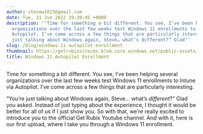 ```yaml
---
author: stevew1015@gmail.com
date: Tue, 21 Jun 2022 19:39:45 +0000
description: '"Time for something a bit different. You see, I’ve been helping several
  organizations over the last few weeks test Windows 11 enrollments to Intune via
  Autopilot. I’ve come across a few things that are particularly interesting.“You’re
  just talking about Windows again, Steve… what’s different?” Glad"'
slug: /blog/windows-11-autopilot-enrollment
thumbnail: https://getrubixsitecms.blob.core.windows.net/public-assets/content/v1/logo512.png
title: Windows 11 Autopilot Enrollment
---
```


Time for something a bit different. You see, I’ve been helping several organizations over the last few weeks test Windows 11 enrollments to Intune via Autopilot. I’ve come across a few things that are particularly interesting.

“You’re just talking about Windows again, Steve… what’s _different_?” Glad you asked. Instead of just typing about the experience, I thought it would be better for all of us if I just show you. So with that, we’re really excited to introduce you to the official Get Rubix Youtube channel. And with it, here is our first upload, where I take you through a Windows 11 enrollment.